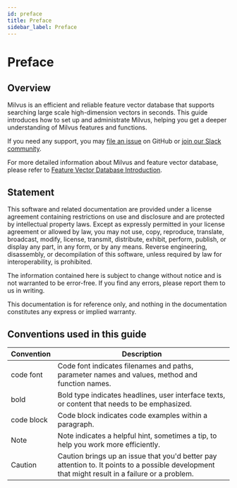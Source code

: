 ```yaml
---
id: preface
title: Preface
sidebar_label: Preface
---
```


# Preface

## Overview
Milvus is an efficient and reliable feature vector database that supports searching large scale high-dimension vectors in seconds. This guide introduces how to set up and administrate Milvus, helping you get a deeper understanding of Milvus features and functions.

If you need any support, you may [file an issue](https://github.com/milvus-io/milvus/issues/new/choose) on GitHub or [join our Slack community](https://join.slack.com/t/milvusio/shared_invite/enQtNzY1OTQ0NDI3NjMzLWNmYmM1NmNjOTQ5MGI5NDhhYmRhMGU5M2NhNzhhMDMzY2MzNDdlYjM5ODQ5MmE3ODFlYzU3YjJkNmVlNDQ2ZTk).

For more detailed information about Milvus and feature vector database, please refer to [Feature Vector Database Introduction](../aboutmilvus/vector_db.md).

## Statement
This software and related documentation are provided under a license agreement containing restrictions on use and disclosure and are protected by intellectual property laws. Except as expressly permitted in your license agreement or allowed by law, you may not use, copy, reproduce, translate, broadcast, modify, license, transmit, distribute, exhibit, perform, publish, or display any part, in any form, or by any means. Reverse engineering, disassembly, or decompilation of this software, unless required by law for interoperability, is prohibited.

The information contained here is subject to change without notice and is not warranted to be error-free. If you find any errors, please report them to us in writing.

This documentation is for reference only, and nothing in the documentation constitutes any express or implied warranty.


## Conventions used in this guide

| Convention       |    Description                                |
|-----------|-----------------------------------------|
| code font    | Code font indicates filenames and paths, parameter names and values, method and function names. |
| bold      | Bold type indicates headlines, user interface texts, or content that needs to be emphasized.    |
| code block  | Code block indicates code examples within a paragraph. |
| Note      | Note indicates a helpful hint, sometimes a tip, to help you work more efficiently.          |
| Caution   | Caution brings up an issue that you'd better pay attention to. It points to a possible development that might result in a failure or a problem. |

